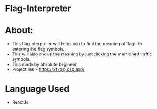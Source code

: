 # Flag-Interpreter
 
 # About:
 
- This flag interpreter will helps you to find the meaning of flags by entering the  flag symbols.
- This will also shows the meaning by just clicking the mentioned traffic symbols.
- This made by absolute begineer.
- Project link - https://2f7qjq.csb.app/

# Language Used
- ReactJs
